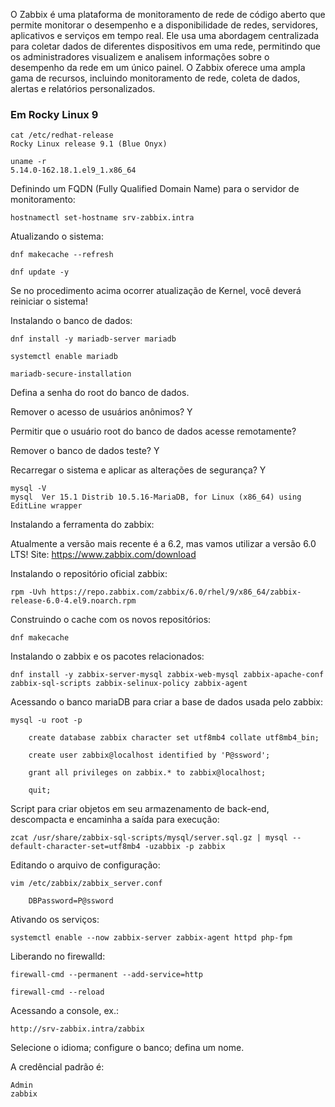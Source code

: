 O Zabbix é uma plataforma de monitoramento de rede de código aberto que permite monitorar o desempenho e a disponibilidade de redes, servidores, aplicativos e serviços em tempo real. Ele usa uma abordagem centralizada para coletar dados de diferentes dispositivos em uma rede, permitindo que os administradores visualizem e analisem informações sobre o desempenho da rede em um único painel. O Zabbix oferece uma ampla gama de recursos, incluindo monitoramento de rede, coleta de dados, alertas e relatórios personalizados.

### Em Rocky Linux 9

    cat /etc/redhat-release
    Rocky Linux release 9.1 (Blue Onyx)

    uname -r
    5.14.0-162.18.1.el9_1.x86_64

Definindo um FQDN (Fully Qualified Domain Name) para o servidor de monitoramento:

    hostnamectl set-hostname srv-zabbix.intra

Atualizando o sistema:

    dnf makecache --refresh

    dnf update -y

Se no procedimento acima ocorrer atualização de Kernel, você deverá reiniciar o sistema!

Instalando o banco de dados:

    dnf install -y mariadb-server mariadb

    systemctl enable mariadb

    mariadb-secure-installation

Defina a senha do root do banco de dados.

Remover o acesso de usuários anônimos? Y

Permitir que o usuário root do banco de dados acesse remotamente? 

Remover o banco de dados teste? Y

Recarregar o sistema e aplicar as alterações de segurança? Y

    mysql -V
    mysql  Ver 15.1 Distrib 10.5.16-MariaDB, for Linux (x86_64) using  EditLine wrapper

Instalando a ferramenta do zabbix:

Atualmente a versão mais recente é a 6.2, mas vamos utilizar a versão 6.0 LTS!
Site: https://www.zabbix.com/download

Instalando o repositório oficial zabbix:

    rpm -Uvh https://repo.zabbix.com/zabbix/6.0/rhel/9/x86_64/zabbix-release-6.0-4.el9.noarch.rpm

Construindo o cache com os novos repositórios:

    dnf makecache

Instalando o zabbix e os pacotes relacionados:

    dnf install -y zabbix-server-mysql zabbix-web-mysql zabbix-apache-conf zabbix-sql-scripts zabbix-selinux-policy zabbix-agent

Acessando o banco mariaDB para criar a base de dados usada pelo zabbix:

    mysql -u root -p

        create database zabbix character set utf8mb4 collate utf8mb4_bin;

        create user zabbix@localhost identified by 'P@ssword';

        grant all privileges on zabbix.* to zabbix@localhost;

        quit;

Script para criar objetos em seu armazenamento de back-end, descompacta e encaminha a saída para execução:

    zcat /usr/share/zabbix-sql-scripts/mysql/server.sql.gz | mysql --default-character-set=utf8mb4 -uzabbix -p zabbix

Editando o arquivo de configuração:

    vim /etc/zabbix/zabbix_server.conf

        DBPassword=P@ssword

Ativando os serviços:

    systemctl enable --now zabbix-server zabbix-agent httpd php-fpm

Liberando no firewalld:

    firewall-cmd --permanent --add-service=http

    firewall-cmd --reload

Acessando a console, ex.:

    http://srv-zabbix.intra/zabbix

Selecione o idioma; configure o banco; defina um nome.

A credêncial padrão é:

    Admin
    zabbix